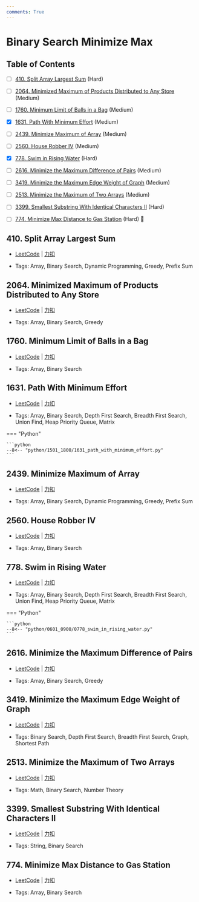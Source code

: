```yaml
---
comments: True
---
```


# Binary Search Minimize Max

## Table of Contents

- [ ] [410. Split Array Largest Sum](#410-split-array-largest-sum) (Hard)
- [ ] [2064. Minimized Maximum of Products Distributed to Any Store](#2064-minimized-maximum-of-products-distributed-to-any-store) (Medium)
- [ ] [1760. Minimum Limit of Balls in a Bag](#1760-minimum-limit-of-balls-in-a-bag) (Medium)
- [x] [1631. Path With Minimum Effort](#1631-path-with-minimum-effort) (Medium)
- [ ] [2439. Minimize Maximum of Array](#2439-minimize-maximum-of-array) (Medium)
- [ ] [2560. House Robber IV](#2560-house-robber-iv) (Medium)
- [x] [778. Swim in Rising Water](#778-swim-in-rising-water) (Hard)
- [ ] [2616. Minimize the Maximum Difference of Pairs](#2616-minimize-the-maximum-difference-of-pairs) (Medium)
- [ ] [3419. Minimize the Maximum Edge Weight of Graph](#3419-minimize-the-maximum-edge-weight-of-graph) (Medium)
- [ ] [2513. Minimize the Maximum of Two Arrays](#2513-minimize-the-maximum-of-two-arrays) (Medium)
- [ ] [3399. Smallest Substring With Identical Characters II](#3399-smallest-substring-with-identical-characters-ii) (Hard)
- [ ] [774. Minimize Max Distance to Gas Station](#774-minimize-max-distance-to-gas-station) (Hard) 👑


## 410. Split Array Largest Sum

-    [LeetCode](https://leetcode.com/problems/split-array-largest-sum/) | [力扣](https://leetcode.cn/problems/split-array-largest-sum/)

-   Tags: Array, Binary Search, Dynamic Programming, Greedy, Prefix Sum



## 2064. Minimized Maximum of Products Distributed to Any Store

-    [LeetCode](https://leetcode.com/problems/minimized-maximum-of-products-distributed-to-any-store/) | [力扣](https://leetcode.cn/problems/minimized-maximum-of-products-distributed-to-any-store/)

-   Tags: Array, Binary Search, Greedy



## 1760. Minimum Limit of Balls in a Bag

-    [LeetCode](https://leetcode.com/problems/minimum-limit-of-balls-in-a-bag/) | [力扣](https://leetcode.cn/problems/minimum-limit-of-balls-in-a-bag/)

-   Tags: Array, Binary Search



## 1631. Path With Minimum Effort

-    [LeetCode](https://leetcode.com/problems/path-with-minimum-effort/) | [力扣](https://leetcode.cn/problems/path-with-minimum-effort/)

-   Tags: Array, Binary Search, Depth First Search, Breadth First Search, Union Find, Heap Priority Queue, Matrix

=== "Python"

    ```python
    --8<-- "python/1501_1800/1631_path_with_minimum_effort.py"
    ```



## 2439. Minimize Maximum of Array

-    [LeetCode](https://leetcode.com/problems/minimize-maximum-of-array/) | [力扣](https://leetcode.cn/problems/minimize-maximum-of-array/)

-   Tags: Array, Binary Search, Dynamic Programming, Greedy, Prefix Sum



## 2560. House Robber IV

-    [LeetCode](https://leetcode.com/problems/house-robber-iv/) | [力扣](https://leetcode.cn/problems/house-robber-iv/)

-   Tags: Array, Binary Search



## 778. Swim in Rising Water

-    [LeetCode](https://leetcode.com/problems/swim-in-rising-water/) | [力扣](https://leetcode.cn/problems/swim-in-rising-water/)

-   Tags: Array, Binary Search, Depth First Search, Breadth First Search, Union Find, Heap Priority Queue, Matrix

=== "Python"

    ```python
    --8<-- "python/0601_0900/0778_swim_in_rising_water.py"
    ```



## 2616. Minimize the Maximum Difference of Pairs

-    [LeetCode](https://leetcode.com/problems/minimize-the-maximum-difference-of-pairs/) | [力扣](https://leetcode.cn/problems/minimize-the-maximum-difference-of-pairs/)

-   Tags: Array, Binary Search, Greedy



## 3419. Minimize the Maximum Edge Weight of Graph

-    [LeetCode](https://leetcode.com/problems/minimize-the-maximum-edge-weight-of-graph/) | [力扣](https://leetcode.cn/problems/minimize-the-maximum-edge-weight-of-graph/)

-   Tags: Binary Search, Depth First Search, Breadth First Search, Graph, Shortest Path



## 2513. Minimize the Maximum of Two Arrays

-    [LeetCode](https://leetcode.com/problems/minimize-the-maximum-of-two-arrays/) | [力扣](https://leetcode.cn/problems/minimize-the-maximum-of-two-arrays/)

-   Tags: Math, Binary Search, Number Theory



## 3399. Smallest Substring With Identical Characters II

-    [LeetCode](https://leetcode.com/problems/smallest-substring-with-identical-characters-ii/) | [力扣](https://leetcode.cn/problems/smallest-substring-with-identical-characters-ii/)

-   Tags: String, Binary Search



## 774. Minimize Max Distance to Gas Station

-    [LeetCode](https://leetcode.com/problems/minimize-max-distance-to-gas-station/) | [力扣](https://leetcode.cn/problems/minimize-max-distance-to-gas-station/)

-   Tags: Array, Binary Search




